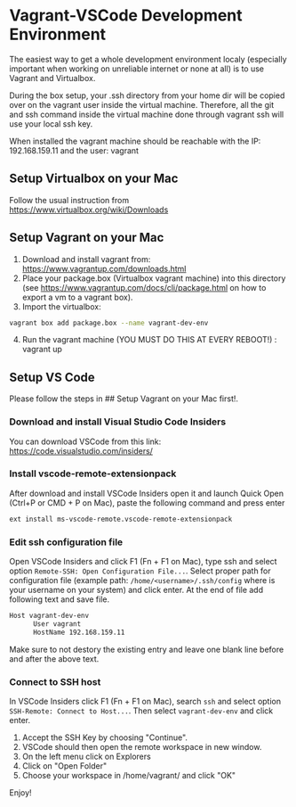 # Vagrant-VSCode Development Environment

The easiest way to get a whole development environment localy 
(especially important when working on unreliable internet or none at all) 
is to use Vagrant and Virtualbox. 

During the box setup, your .ssh directory from your home dir will be copied
over on the vagrant user inside the virtual machine. Therefore, all the 
git and ssh command inside the virtual machine done through vagrant ssh 
will use your local ssh key. 

When installed the vagrant machine should be reachable with the IP:
192.168.159.11 and the user: vagrant

## Setup Virtualbox on your Mac

Follow the usual instruction from https://www.virtualbox.org/wiki/Downloads

## Setup Vagrant on your Mac

1. Download and install vagrant from: https://www.vagrantup.com/downloads.html
2. Place your package.box (Virtualbox vagrant machine) into this directory 
   (see https://www.vagrantup.com/docs/cli/package.html on how to export a vm 
   to a vagrant box). 
3. Import the virtualbox:
```sh
vagrant box add package.box --name vagrant-dev-env
```
4. Run the vagrant machine (YOU MUST DO THIS AT EVERY REBOOT!) : vagrant up

## Setup VS Code

Please follow the steps in ## Setup Vagrant on your Mac first!.

### Download and install Visual Studio Code Insiders

You can download VSCode from this link: 
https://code.visualstudio.com/insiders/

### Install vscode-remote-extensionpack

After download and install VSCode Insiders open it and launch Quick Open (Ctrl+P or CMD + P on Mac), paste the following command and press enter
```sh
ext install ms-vscode-remote.vscode-remote-extensionpack
```

### Edit ssh configuration file

Open VSCode Insiders and click F1 (Fn + F1 on Mac), type ssh and select option `Remote-SSH: Open Configuration File...`. Select proper path for configuration file (example path: `/home/<username>/.ssh/config` where <username> is your username on your system) and click enter. At the end of file add following text and save file. 

```sh
Host vagrant-dev-env
      User vagrant
      HostName 192.168.159.11
```

Make sure to not destory the existing entry and leave one blank line before and after the above text.

### Connect to SSH host

In VSCode Insiders click F1 (Fn + F1 on Mac), search `ssh` and select option `SSH-Remote: Connect to Host...`. Then select `vagrant-dev-env` and click
enter.

1. Accept the SSH Key by choosing "Continue".
2. VSCode should then open the remote workspace in new window.
3. On the left menu click on Explorers
4. Click on "Open Folder"
5. Choose your workspace in /home/vagrant/<workspace> and click "OK"

Enjoy!


